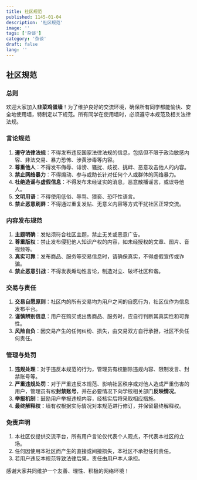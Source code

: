 ```yaml
---
title: 社区规范
published: 1145-01-04
description: '社区规范'
image: ''
tags: ['杂谈']
category: '杂谈'
draft: false 
lang: ''
---
```


## 社区规范

### 总则

欢迎大家加入**韭菜鸡蛋墙**！为了维护良好的交流环境，确保所有同学都能愉快、安全地使用墙，特制定以下规范。所有同学在使用墙时，必须遵守本规范及相关法律法规。

### 言论规范

1. **遵守法律法规**：不得发布违反国家法律法规的信息，包括但不限于政治敏感内容、非法交易、暴力恐怖、涉黄涉毒等内容。
2. **尊重他人**：不得发布侮辱、诽谤、骚扰、歧视、挑衅、恶意攻击他人的内容。
3. **禁止网络暴力**：不得煽动、参与或助长针对任何个人或群体的网络暴力。
4. **杜绝造谣与虚假信息**：不得发布未经证实的消息，恶意散播谣言，或误导他人。
5. **文明用语**：不得使用低俗、辱骂、猥亵、恐吓性语言。
6. **禁止恶意刷屏**：不得通过重复发帖、无意义内容等方式干扰社区正常交流。

### 内容发布规范

1. **主题明确**：发帖须符合社区主题，禁止无关或恶意广告。
2. **尊重版权**：禁止发布侵犯他人知识产权的内容，如未经授权的文章、图片、音视频等。
3. **真实可靠**：发布商品、服务等交易信息时，请确保真实，不得虚假宣传或诈骗。
4. **禁止恶意引战**：不得发表煽动性言论，制造对立、破坏社区和谐。

### 交易与责任

1. **交易自愿原则**：社区内的所有交易均为用户之间的自愿行为，社区仅作为信息发布平台。
2. **谨慎辨别信息**：用户在购买或出售商品、服务时，应自行判断其真实性和可靠性。
3. **风险自负**：因交易产生的任何纠纷、损失，由交易双方自行承担，社区不负任何责任。

### 管理与处罚

1. **违规处理**：对于违反本规范的行为，管理员有权删除违规内容、限制发言、封禁账号等。
2. **严重违规处罚**：对于严重违反本规范、影响社区秩序或对他人造成严重伤害的用户，管理员有权**封禁账号**，并在必要情况下向学校相关部门**反映情况**。
3. **举报机制**：鼓励用户举报违规内容，经核实后将采取相应措施。
4. **最终解释权**：墙有权根据实际情况对本规范进行修订，并保留最终解释权。

### 免责声明

1. 本社区仅提供交流平台，所有用户言论仅代表个人观点，不代表本社区的立场。
2. 任何因使用本社区而产生的直接或间接损失，本社区不承担任何责任。
3. 若用户违反本规范导致法律后果，责任由用户本人承担。

感谢大家共同维护一个友善、理性、积极的网络环境！





